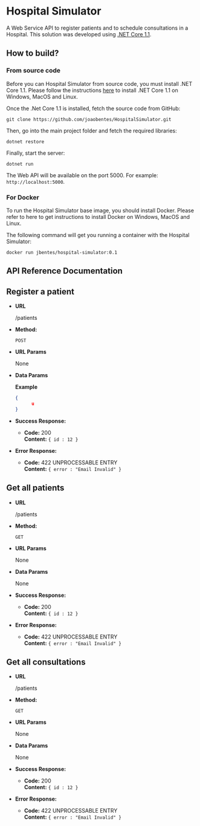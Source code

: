 # Hospital Simulator

A Web Service API to register patients and to schedule consultations in a Hospital.
This solution was developed using [.NET Core 1.1](https://www.microsoft.com/net/core).

## How to build?

### From source code

Before you can Hospital Simulator from source code, you must install .NET Core 1.1. Please follow the instructions [here](https://www.microsoft.com/net/core) to install .NET Core 1.1 on Windows, MacOS and Linux.

Once the .Net Core 1.1 is installed, fetch the source code from GitHub:

```shell
git clone https://github.com/joaobentes/HospitalSimulator.git
```

Then, go into the main project folder and fetch the required libraries:

```shell
dotnet restore
```

Finally, start the server:

```shell
dotnet run
```

The Web API will be available on the port 5000. For example: `http://localhost:5000`.

### For Docker

To run the Hospital Simulator base image, you should install Docker. Please refer to here to get instructions to install Docker on Windows, MacOS and Linux.

The following command will get you running a container with the Hospital Simulator:

```shell
docker run jbentes/hospital-simulator:0.1
```

## API Reference Documentation

**Register a patient**
----

* **URL**

  /patients

* **Method:**
  
  `POST`
  
*  **URL Params**

   None

* **Data Params**

    **Example**
    ```json
    {
          u
    }
    ```

* **Success Response:**
  
  * **Code:** 200 <br />
    **Content:** `{ id : 12 }`
 
* **Error Response:**

  * **Code:** 422 UNPROCESSABLE ENTRY <br />
    **Content:** `{ error : "Email Invalid" }`

**Get all patients**
----

* **URL**

  /patients

* **Method:**
  
  `GET`
  
*  **URL Params**

   None

* **Data Params**

    None

* **Success Response:**
  
  * **Code:** 200 <br />
    **Content:** `{ id : 12 }`
 
* **Error Response:**

  * **Code:** 422 UNPROCESSABLE ENTRY <br />
    **Content:** `{ error : "Email Invalid" }`

**Get all consultations**
----

* **URL**

  /patients

* **Method:**
  
  `GET`
  
*  **URL Params**

   None

* **Data Params**

    None

* **Success Response:**
  
  * **Code:** 200 <br />
    **Content:** `{ id : 12 }`
 
* **Error Response:**

  * **Code:** 422 UNPROCESSABLE ENTRY <br />
    **Content:** `{ error : "Email Invalid" }`